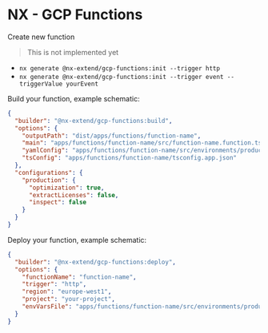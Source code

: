 # NX - GCP Functions

Create new function
> This is not implemented yet

- `nx generate @nx-extend/gcp-functions:init --trigger http`
- `nx generate @nx-extend/gcp-functions:init --trigger event --triggerValue yourEvent`

Build your function, example schematic:

```json
{
  "builder": "@nx-extend/gcp-functions:build",
  "options": {
    "outputPath": "dist/apps/functions/function-name",
    "main": "apps/functions/function-name/src/function-name.function.ts",
    "yamlConfig": "apps/functions/function-name/src/environments/production.yaml",
    "tsConfig": "apps/functions/function-name/tsconfig.app.json"
  },
  "configurations": {
    "production": {
      "optimization": true,
      "extractLicenses": false,
      "inspect": false
    }
  }
}
```

Deploy your function, example schematic:

```json
{
  "builder": "@nx-extend/gcp-functions:deploy",
  "options": {
    "functionName": "function-name",
    "trigger": "http",
    "region": "europe-west1",
    "project": "your-project",
    "envVarsFile": "apps/functions/function-name/src/environments/production.yaml"
  }
}
```
